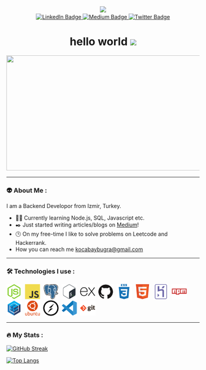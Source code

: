 <div id="header" align="center">
  <img src="https://media.giphy.com/media/iIqmM5tTjmpOB9mpbn/giphy.gif" width="200"/>
   <div id="badges">
    <a href="https://www.linkedin.com/in/bugrakocabay/">
      <img src="https://img.shields.io/badge/LinkedIn-blue?style=for-the-badge&logo=linkedin&logoColor=white" alt="LinkedIn Badge"/>
    </a>
    <a href="https://medium.com/@kocabaybugra">
      <img src="https://img.shields.io/badge/medium-black?style=for-the-badge&logo=medium&logoColor=white" alt="Medium Badge"/>
    </a>
    <a href="https://twitter.com/peonolax?t=vM-XXteKqhGknU5wcaZfwQ&s=09">
      <img src="https://img.shields.io/badge/Twitter-blue?style=for-the-badge&logo=twitter&logoColor=white" alt="Twitter Badge"/>
    </a>
  </div>
  <h1>
    hello world
    <img src="https://media.giphy.com/media/hvRJCLFzcasrR4ia7z/giphy.gif" width="30px"/>
  </h1>
</div>

<div align="center">
  <img src="https://media.giphy.com/media/2c07pca6jSiD6/giphy.gif" width="600" height="300"/>
</div>

---

### :alien: About Me :
I am a Backend Developor from Izmir, Turkey.
- :man_technologist: Currently learning Node.js, SQL, Javascript etc.
- :black_nib: Just started writing articles/blogs on [Medium](https://medium.com/@kocabaybugra)!
- :clock3: On my free-time I like to solve problems on Leetcode and Hackerrank.
- How you can reach me kocabaybugra@gmail.com

---

### :hammer_and_wrench: Technologies I use :
<div>
  <img src="https://github.com/devicons/devicon/blob/master/icons/nodejs/nodejs-original.svg" title="Nodejs" alt="Nodejs" width="40" height="40"/>&nbsp;
  <img src="https://github.com/devicons/devicon/blob/master/icons/javascript/javascript-original.svg" title="Javascript" alt="Javascript" width="40" height="40"/>&nbsp;
  <img src="https://github.com/devicons/devicon/blob/master/icons/postgresql/postgresql-original.svg" title="postgres" alt="postgres" width="40" height="40"/>&nbsp;
  <img src="https://github.com/devicons/devicon/blob/master/icons/bash/bash-original.svg" title="bash" alt="bash" width="40" height="40"/>&nbsp;
  <img src="https://github.com/devicons/devicon/blob/master/icons/express/express-original.svg" title="express" alt="express" width="40" height="40"/>&nbsp;
  <img src="https://github.com/devicons/devicon/blob/master/icons/github/github-original.svg" title="github" alt="github" width="40" height="40"/>&nbsp;
  <img src="https://github.com/devicons/devicon/blob/master/icons/css3/css3-plain-wordmark.svg"  title="CSS3" alt="CSS" width="40" height="40"/>&nbsp;
  <img src="https://github.com/devicons/devicon/blob/master/icons/html5/html5-original.svg" title="HTML5" alt="HTML" width="40" height="40"/>&nbsp;
  <img src="https://github.com/devicons/devicon/blob/master/icons/heroku/heroku-original.svg" title="heroku" alt="heroku" width="40" height="40"/>&nbsp;
  <img src="https://github.com/devicons/devicon/blob/master/icons/npm/npm-original-wordmark.svg" title="npm" alt="npm" width="40" height="40"/>&nbsp;
  <img src="https://github.com/devicons/devicon/blob/master/icons/sequelize/sequelize-original.svg" title="seq" alt="seq" width="40" height="40"/>&nbsp;
  <img src="https://github.com/devicons/devicon/blob/master/icons/ubuntu/ubuntu-plain-wordmark.svg"  alt="ubuntu" width="40" height="40"/>&nbsp;
  <img src="https://github.com/devicons/devicon/blob/master/icons/socketio/socketio-original.svg" title="socket" alt="socket" width="40" height="40"/>&nbsp;
  <img src="https://github.com/devicons/devicon/blob/master/icons/vscode/vscode-original.svg" title="vs" alt="vs" width="40" height="40"/>&nbsp;
  <img src="https://github.com/devicons/devicon/blob/master/icons/git/git-original-wordmark.svg" title="Git" **alt="Git" width="40" height="40"/>
</div>

---

### :fire: My Stats :

[![GitHub Streak](http://github-readme-streak-stats.herokuapp.com?user=bugrakocabay&theme=dark&background=000000)](https://git.io/streak-stats)


[![Top Langs](https://github-readme-stats.vercel.app/api/top-langs/?username=bugrakocabay&layout=compact&theme=vision-friendly-dark)](https://github.com/anuraghazra/github-readme-stats)


